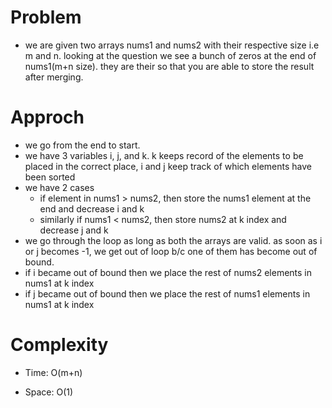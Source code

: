 # Problem
- we are given two arrays nums1 and nums2 with their respective size i.e m and n. looking at the question
  we see a bunch of zeros at the end of nums1(m+n size). they are their so that you are able to store the result after  merging.

# Approch
- we go from the end to start.
- we have 3 variables i, j, and k. k keeps record of the elements to be placed in the correct place, i and j
  keep track of which elements have been sorted
- we have 2 cases
  - if element in nums1 > nums2, then store the nums1 element at the end and decrease i and k
  - similarly if nums1 < nums2, then store nums2 at k index and decrease j and k
- we go through the loop as long as both the arrays are valid. as soon as i or j becomes -1, we get out of
  loop b/c one of them has become out of bound. 
- if i became out of bound then we place the rest of nums2 elements in nums1 at k index
- if j became out of bound then we place the rest of nums1 elements in nums1 at k index


# Complexity

- Time: O(m+n)

- Space: O(1)